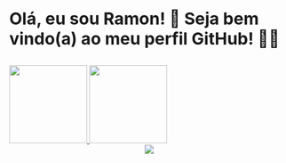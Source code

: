 <h3 style='font-weight:bold; font-size:30px;'> Olá, eu sou Ramon! 🌱 Seja bem vindo(a) ao meu perfil GitHub! 👋🏻</h3>

<div style='display:flex; flex-direction:row;'>
  <a href="https://github.com/RamonLarcherRibeiro">
  <img loading="lazy" height="140em" src="https://github-readme-stats.vercel.app/api/top-langs/?username=RamonLarcherRibeiro&layout=compact&langs_count=7&theme=dracula"/>
  <img loading="lazy" height="140em" src="https://github-readme-stats.vercel.app/api?username=RamonLarcherRibeiro&show_icons=true&theme=dracula&include_all_commits=true&count_private=true"/>
</div>

<div style='display:flex !important; flex-direction:row !important; align-items:center !important; justify-content:center !important;'>
  <a href="https://www.linkedin.com/in/ramon-larcher-b50806270" target="_blank"><img loading="lazy" src="https://img.shields.io/badge/-LinkedIn-%230077B5?style=for-the-      badge&logo=linkedin&logoColor=white" target="_blank"></a>   
</div>

